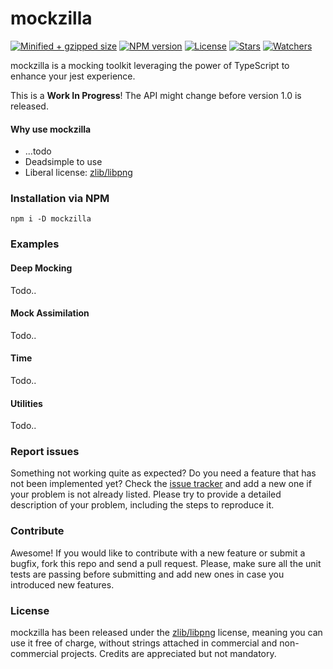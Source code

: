 # mockzilla

[![Minified + gzipped size](https://badgen.net/bundlephobia/minzip/mockzilla)](https://www.npmjs.com/package/mockzilla)
[![NPM version](https://badgen.net/npm/v/mockzilla)](https://www.npmjs.com/package/mockzilla)
[![License](https://badgen.net/github/license/lusito/mockzilla)](https://github.com/lusito/mockzilla/blob/master/LICENSE)
[![Stars](https://badgen.net/github/stars/lusito/mockzilla)](https://github.com/lusito/mockzilla)
[![Watchers](https://badgen.net/github/watchers/lusito/mockzilla)](https://github.com/lusito/mockzilla)

mockzilla is a mocking toolkit leveraging the power of TypeScript to enhance your jest experience.

This is a **Work In Progress**! The API might change before version 1.0 is released.

#### Why use mockzilla

- ...todo
- Deadsimple to use
- Liberal license: [zlib/libpng](https://github.com/Lusito/mockzilla/blob/master/LICENSE)

### Installation via NPM

```npm i -D mockzilla```

### Examples

#### Deep Mocking

Todo..

#### Mock Assimilation

Todo..

#### Time

Todo..

#### Utilities

Todo..

### Report issues

Something not working quite as expected? Do you need a feature that has not been implemented yet? Check the [issue tracker](https://github.com/Lusito/mockzilla/issues) and add a new one if your problem is not already listed. Please try to provide a detailed description of your problem, including the steps to reproduce it.

### Contribute

Awesome! If you would like to contribute with a new feature or submit a bugfix, fork this repo and send a pull request. Please, make sure all the unit tests are passing before submitting and add new ones in case you introduced new features.

### License

mockzilla has been released under the [zlib/libpng](https://github.com/Lusito/mockzilla/blob/master/LICENSE) license, meaning you
can use it free of charge, without strings attached in commercial and non-commercial projects. Credits are appreciated but not mandatory.
